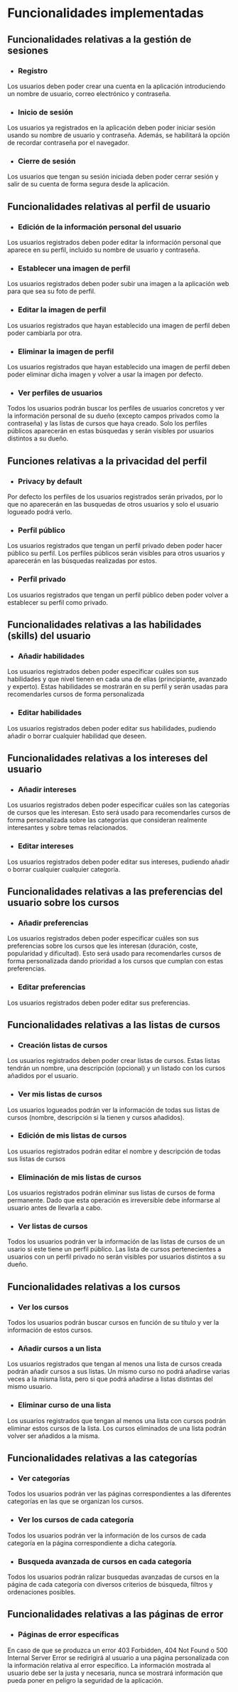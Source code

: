 # Funcionalidades implementadas

## Funcionalidades relativas a la gestión de sesiones
* ### Registro  
Los usuarios deben poder crear una cuenta en la aplicación introduciendo un nombre de usuario, correo electrónico y contraseña.
* ### Inicio de sesión  
Los usuarios ya registrados en la aplicación deben poder iniciar sesión usando su nombre de usuario y contraseña. Además, se habilitará la opción de recordar 
contraseña por el navegador.
* ### Cierre de sesión
Los usuarios que tengan su sesión iniciada deben poder cerrar sesión y salir de su cuenta de forma segura desde la aplicación.
## Funcionalidades relativas al perfil de usuario
* ### Edición de la información personal del usuario
Los usuarios registrados deben poder editar la información personal que aparece en su perfil, incluido su nombre de usuario y contraseña.
* ### Establecer una imagen de perfil
Los usuarios registrados deben poder subir una imagen a la aplicación web para que sea su foto de perfil.
* ### Editar la imagen de perfil
Los usuarios registrados que hayan establecido una imagen de perfil deben poder cambiarla por otra.
* ### Eliminar la imagen de perfil
Los usuarios registrados que hayan establecido una imagen de perfil deben poder eliminar dicha imagen y volver a usar la imagen por defecto.
* ### Ver perfiles de usuarios
Todos los usuarios podrán buscar los perfiles de usuarios concretos y ver la información personal de su dueño (excepto campos privados como la contraseña) y las listas
de cursos que haya creado. Solo los perfiles públicos aparecerán en estas búsquedas y serán visibles por usuarios distintos a su dueño.
## Funciones relativas a la privacidad del perfil
* ### Privacy by default
Por defecto los perfiles de los usuarios registrados serán privados, por lo que no aparecerán en las busquedas de otros usuarios y solo el usuario logueado podrá verlo.
* ### Perfil público
Los usuarios registrados que tengan un perfil privado deben poder hacer público su perfil. Los perfiles públicos serán visibles para otros usuarios y aparecerán en 
las búsquedas realizadas por estos.
* ### Perfil privado
Los usuarios registrados que tengan un perfil público deben poder volver a establecer su perfil como privado.
## Funcionalidades relativas a las habilidades (skills) del usuario
* ### Añadir habilidades
Los usuarios registrados deben poder especificar cuáles son sus habilidades y que nivel tienen en cada una de ellas (principiante, avanzado y experto). Estas habilidades se mostrarán en su perfíl y serán usadas para recomendarles cursos de forma personalizada
* ### Editar habilidades
Los usuarios registrados deben poder editar sus habilidades, pudiendo añadir o borrar cualquier habilidad que deseen.
## Funcionalidades relativas a los intereses del usuario
* ### Añadir intereses
Los usuarios registrados deben poder especificar cuáles son las categorías de cursos que les interesan. Esto será usado para recomendarles cursos de forma personalizada sobre las categorías que consideran realmente interesantes y sobre temas relacionados.
* ### Editar intereses
Los usuarios registrados deben poder editar sus intereses, pudiendo añadir o borrar cualquier cualquier categoría.
## Funcionalidades relativas a las preferencias del usuario sobre los cursos
* ### Añadir preferencias
Los usuarios registrados deben poder especificar cuáles son sus preferencias sobre los cursos que les interesan (duración, coste, popularidad y dificultad). Esto será usado para recomendarles cursos de forma personalizada dando prioridad a los cursos que cumplan con estas preferencias.
* ### Editar preferencias
Los usuarios registrados deben poder editar sus preferencias.
## Funcionalidades relativas a las listas de cursos
* ### Creación listas de cursos
Los usuarios registrados deben poder crear listas de cursos. Estas listas tendrán un nombre, una descripción (opcional) y un listado con los cursos añadidos por el usuario.
* ### Ver mis listas de cursos
Los usuarios logueados podrán ver la información de todas sus listas de cursos (nombre, descripción si la tienen y cursos añadidos).
* ### Edición de mis listas de cursos
Los usuarios registrados podrán editar el nombre y descripción de todas sus listas de cursos
* ### Eliminación de mis listas de cursos
Los usuarios registrados podrán eliminar sus listas de cursos de forma permanente. Dado que esta operación es irreversible debe informarse al usuario antes de 
llevarla a cabo.
* ### Ver listas de cursos
Todos los usuarios podrán ver la información de las listas de cursos de un usario si este tiene un perfil público. Las lista de cursos pertenecientes a usuarios
con un perfil privado no serán visibles por usuarios distintos a su dueño.
## Funcionalidades relativas a los cursos
* ### Ver los cursos
Todos los usuarios podrán buscar cursos en función de su título y ver la información de estos cursos.
* ### Añadir cursos a un lista
Los usuarios registrados que tengan al menos una lista de cursos creada podrán añadir cursos a sus listas. Un mismo curso no podrá añadirse varias veces a la misma
lista, pero si que podrá añadirse a listas distintas del mismo usuario.
* ### Eliminar curso de una lista
Los usuarios registrados que tengan al menos una lista con cursos podrán eliminar estos cursos de la lista. Los cursos eliminados de una lista podrán volver ser
añadidos a la misma.
## Funcionalidades relativas a las categorías
* ### Ver categorías
Todos los usuarios podrán ver las páginas correspondientes a las diferentes categorías en las que se organizan los cursos.
* ### Ver los cursos de cada categoría
Todos los usuarios podrán ver la información de los cursos de cada categoría en la página correspondiente a dicha categoría.
* ### Busqueda avanzada de cursos en cada categoría
Todos los usuarios podrán ralizar busquedas avanzadas de cursos en la página de cada categoría con diversos criterios de búsqueda, filtros y ordenaciones posibles. 
## Funcionalidades relativas a las páginas de error
* ### Páginas de error específicas
En caso de que se produzca un error 403 Forbidden, 404 Not Found o 500 Internal Server Error se redirigirá al usuario a una página personalizada con la información relativa al error específico. La información mostrada al usuario debe ser la justa y necesaria, nunca se mostrará información que pueda poner en peligro la seguridad de la aplicación. 
